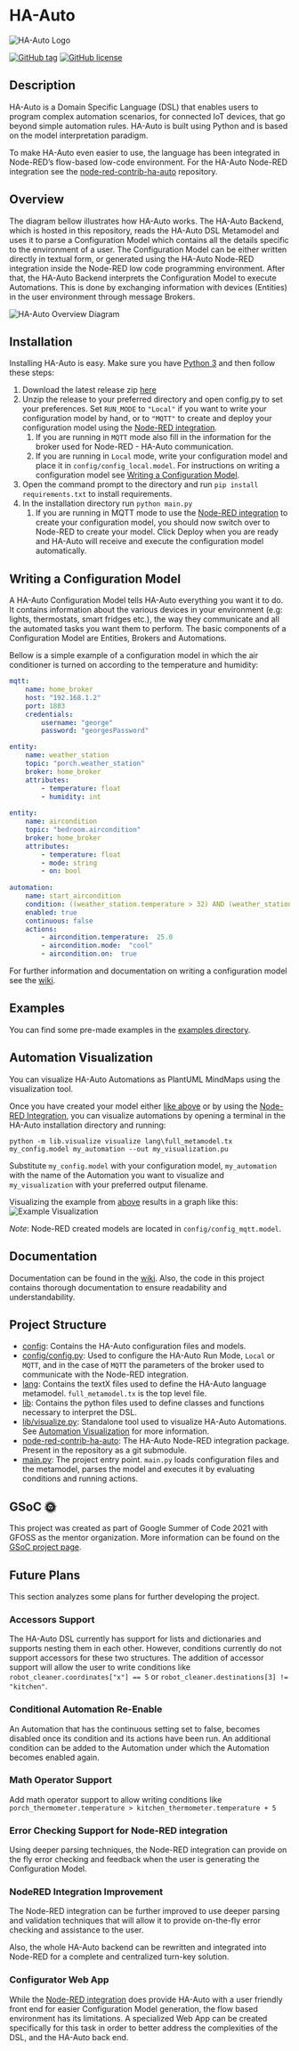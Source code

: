 # HA-Auto
![HA-Auto Logo](logo.png)

[![GitHub tag](https://img.shields.io/github/tag/eellak/gsoc2021-HA-Auto-Node-RED.svg)](https://GitHub.com/eellak/gsoc2021-HA-Auto-Node-RED/tags/)
[![GitHub license](https://img.shields.io/github/license/eellak/gsoc2021-HA-Auto-Node-RED)](https://github.com//eellak/gsoc2021-HA-Auto-Node-RED/blob/main/LICENSE)

## Description
HA-Auto is a Domain Specific Language (DSL) that enables users to program complex 
automation scenarios, for connected IoT devices, that go beyond simple automation rules. 
HA-Auto is built using Python and is based on the model interpretation paradigm.

To make HA-Auto even easier to use, the language has been integrated in Node-RED’s flow-based low-code environment.
For the HA-Auto Node-RED integration see the 
[node-red-contrib-ha-auto](https://github.com/CedArctic/node-red-contrib-ha-auto) repository.

## Overview
The diagram bellow illustrates how HA-Auto works. The HA-Auto Backend, which is hosted in this repository, 
reads the HA-Auto DSL Metamodel and uses it to parse a Configuration Model which contains all the details specific to 
the environment of a user. The Configuration Model can be either written directly in textual form, or generated using 
the HA-Auto Node-RED integration inside the Node-RED low code programming environment. After that, the HA-Auto Backend
interprets the Configuration Model to execute Automations. This is done by exchanging information with devices 
(Entities) in the user environment through message Brokers.

![HA-Auto Overview Diagram](overview.jpg)

## Installation
Installing HA-Auto is easy. Make sure you have [Python 3](https://www.python.org/) and then follow these steps:
1. Download the latest release zip [here](https://github.com/eellak/gsoc2021-HA-Auto-Node-RED/releases)
2. Unzip the release to your preferred directory and open config.py to set your preferences. 
   Set `RUN_MODE` to `"Local"` if you want to write your configuration model by hand, or to `"MQTT"` to create and deploy
   your configuration model using the [Node-RED integration](https://github.com/CedArctic/node-red-contrib-ha-auto).
   1. If you are running in `MQTT` mode also fill in the information for the broker used for Node-RED - HA-Auto 
      communication.
   2. If you are running in `Local` mode, write your configuration model and place it in `config/config_local.model`.
      For instructions on writing a configuration model see 
      [Writing a Configuration Model](#writing-a-configuration-model).
3. Open the command prompt to the directory and run ```pip install requirements.txt``` to install requirements.
4. In the installation directory run ```python main.py```
   1. If you are running in MQTT mode to use the [Node-RED integration](https://github.com/CedArctic/node-red-contrib-ha-auto)
      to create your configuration model, you should now switch over to Node-RED to create your model. 
      Click Deploy when you are ready and HA-Auto will receive and execute the configuration model automatically.
      

## Writing a Configuration Model
A HA-Auto Configuration Model tells HA-Auto everything you want it to do. It contains information about the various 
devices in your environment (e.g: lights, thermostats, smart fridges etc.), the way they communicate and all the 
automated tasks you want them to perform. The basic components of a Configuration Model are Entities, Brokers and 
Automations. 

Bellow is a simple example of a configuration model in which the air conditioner is turned on according to the 
temperature and humidity:

```yaml
mqtt:
    name: home_broker
    host: "192.168.1.2"
    port: 1883
    credentials:
        username: "george"
        password: "georgesPassword"

entity:
    name: weather_station
    topic: "porch.weather_station"
    broker: home_broker
    attributes:
        - temperature: float
        - humidity: int
          
entity:
    name: aircondition
    topic: "bedroom.aircondition"
    broker: home_broker
    attributes:
        - temperature: float
        - mode: string
        - on: bool
  
automation:
    name: start_aircondition
    condition: ((weather_station.temperature > 32) AND (weather_station.humidity > 30)) AND (aircondition.on NOT true)
    enabled: true
    continuous: false
    actions:
        - aircondition.temperature:  25.0
        - aircondition.mode:  "cool"
        - aircondition.on:  true
```

For further information and documentation on writing a configuration model see the [wiki](https://github.com/eellak/gsoc2021-HA-Auto-Node-RED/wiki/).

## Examples 
You can find some pre-made examples in the [examples directory](examples).

## Automation Visualization
You can visualize HA-Auto Automations as PlantUML MindMaps using the visualization tool. 

Once you have created your model either [like above](#writing-a-configuration-model) or 
by using the [Node-RED Integration](https://github.com/eellak/gsoc2021-HA-Auto-Node-RED/), you can visualize automations
by opening a terminal in the HA-Auto installation directory and running:
```
python -m lib.visualize visualize lang\full_metamodel.tx my_config.model my_automation --out my_visualization.pu
```
Substitute `my_config.model` with your configuration model, `my_automation` with the name of the Automation you want to 
visualize and `my_visualization` with your preferred output filename.

Visualizing the example from [above](#writing-a-configuration-model) results in a graph like this:
![Example Visualization](example_visualization.png)

_Note_: Node-RED created models are located in `config/config_mqtt.model`.

## Documentation
Documentation can be found in the [wiki](https://github.com/eellak/gsoc2021-HA-Auto-Node-RED/wiki).
Also, the code in this project contains thorough documentation to ensure readability and understandability.

## Project Structure

- [config](config): Contains the HA-Auto configuration files and models.
- [config/config.py](config/config.py): Used to configure the HA-Auto Run Mode, `Local` or `MQTT`, and in the case of 
  `MQTT` the parameters of the broker used to communicate with the Node-RED integration.
- [lang](lang): Contains the textX files used to define the HA-Auto language metamodel. 
  `full_metamodel.tx` is the top level file.
- [lib](lib): Contains the python files used to define classes and functions necessary to interpret the DSL.
- [lib/visualize.py](lib/visualize.py): Standalone tool used to visualize HA-Auto Automations. 
  See [Automation Visualization](#automation-visualization) for more information.
- [node-red-contrib-ha-auto](node-red-contrib-ha-auto): The HA-Auto Node-RED integration package. 
  Present in the repository as a git submodule.
- [main.py](main.py): The project entry point. `main.py` loads configuration files and the metamodel, parses the model
   and executes it by evaluating conditions and running actions.

## GSoC 🌞
This project was created as part of Google Summer of Code 2021 with GFOSS as the mentor organization.
More information can be found on the 
[GSoC project page](https://summerofcode.withgoogle.com/projects/#5246257838161920).

## Future Plans
This section analyzes some plans for further developing the project.

### Accessors Support
The HA-Auto DSL currently has support for lists and dictionaries and supports nesting them in each other.
However, conditions currently do not support accessors for these two structures. 
The addition of accessor support will allow the user to write conditions like `robot_cleaner.coordinates["x"] == 5` or 
`robot_cleaner.destinations[3] != "kitchen"`.

### Conditional Automation Re-Enable
An Automation that has the continuous setting set to false, becomes disabled once its condition and its actions have 
been run. An additional condition can be added to the Automation under which the Automation becomes enabled again.

### Math Operator Support
Add math operator support to allow writing conditions like 
`porch_thermometer.temperature > kitchen_thermometer.temperature + 5`

### Error Checking Support for Node-RED integration
Using deeper parsing techniques, the Node-RED integration can provide on the fly error checking and feedback when the
user is generating the Configuration Model.

### NodeRED Integration Improvement
The Node-RED integration can be further improved to use deeper parsing and validation techniques that will allow it to
provide on-the-fly error checking and assistance to the user.

Also, the whole HA-Auto backend can be rewritten and integrated into Node-RED for a complete and centralized turn-key 
solution.

### Configurator Web App
While the [Node-RED integration](https://github.com/CedArctic/node-red-contrib-ha-auto) does provide HA-Auto with a user
friendly front end for easier Configuration Model generation, the flow based environment has its limitations.
A specialized Web App can be created specifically for this task in order to better address the complexities of
the DSL, and the HA-Auto back end.